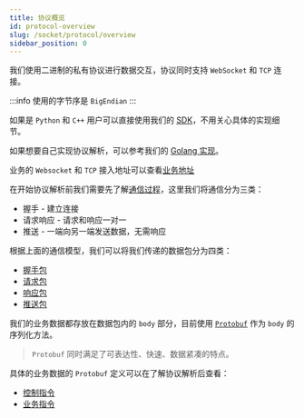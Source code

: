 ```yaml
---
title: 协议概览
id: protocol-overview
slug: /socket/protocol/overview
sidebar_position: 0
---
```


我们使用二进制的私有协议进行数据交互，协议同时支持 `WebSocket` 和 `TCP` 连接。

:::info
使用的字节序是 `BigEndian`
:::

如果是 `Python` 和 `C++` 用户可以直接使用我们的 [SDK](https://open.longbridgeapp.com/sdk)，不用关心具体的实现细节。

如果想要自己实现协议解析，可以参考我们的 [Golang 实现](https://github.com/longbridgeapp/openapi-protocol/tree/main/go)。

业务的 `Websocket` 和 `TCP` 接入地址可以查看[业务地址](../hosts)

在开始协议解析前我们需要先了解[通信过程](./connect)，这里我们将通信分为三类：

- 握手 - 建立连接
- 请求响应 - 请求和响应一对一
- 推送 - 一端向另一端发送数据，无需响应

根据上面的通信模型，我们可以将我们传递的数据包分为四类：

- [握手包](./handshake)
- [请求包](./request)
- [响应包](./response)
- [推送包](./push)

我们的业务数据都存放在数据包内的 `body` 部分，目前使用 [`Protobuf`](https://developers.google.com/protocol-buffers) 作为 `body` 的序列化方法。

> `Protobuf` 同时满足了可表达性、快速、数据紧凑的特点。

具体的业务数据的 `Protobuf` 定义可以在了解协议解析后查看：

- [控制指令](../control-command)
- [业务指令](../biz-command)
